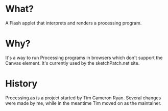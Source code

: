 What?
=====

A Flash applet that interprets and renders a processing program.

Why?
====
It's a way to run Processing programs in browsers which don't support the Canvas element. It's currently used by the sketchPatch.net site.


History
====
Processing.as is a project started by Tim Cameron Ryan. Several changes were made by me, while in the meantime Tim moved on as the maintainer.
